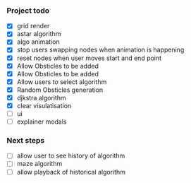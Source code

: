 ### Project todo

- [x] grid render
- [x] astar algorithm
- [x] algo animation 
- [x] stop users swapping nodes when animation is happening
- [x] reset nodes when user moves start and end point
- [x] Allow Obsticles to be added
- [x] Allow Obsticles to be added
- [x] Allow users to select algorithm
- [x] Random Obsticles generation
- [x] djkstra algorithm 
- [x] clear visulatisation
- [ ] ui
- [ ] explainer modals

### Next steps
- [ ] allow user to see history of algorithm
- [ ] maze algorithm
- [ ] allow playback of historical algorithm